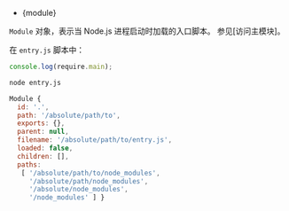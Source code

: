<!-- YAML
added: v0.1.17
-->

* {module}

`Module` 对象，表示当 Node.js 进程启动时加载的入口脚本。 
参见[访问主模块]。

在 `entry.js` 脚本中：

```js
console.log(require.main);
```

```bash
node entry.js
```

<!-- eslint-skip -->
```js
Module {
  id: '.',
  path: '/absolute/path/to',
  exports: {},
  parent: null,
  filename: '/absolute/path/to/entry.js',
  loaded: false,
  children: [],
  paths:
   [ '/absolute/path/to/node_modules',
     '/absolute/path/node_modules',
     '/absolute/node_modules',
     '/node_modules' ] }
```

